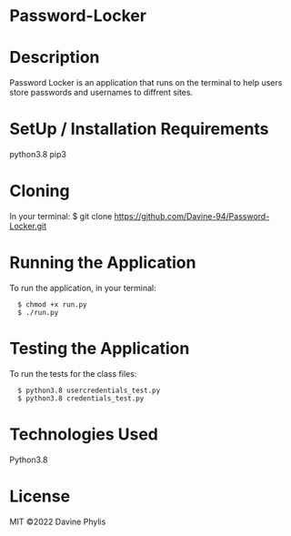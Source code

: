 # Password-Locker

# Description

Password Locker is an application that runs on the terminal to help users store passwords and usernames to diffrent sites.

# SetUp / Installation Requirements
python3.8
pip3

# Cloning
In your terminal: $ git clone https://github.com/Davine-94/Password-Locker.git

# Running the Application
To run the application, in your terminal:

      $ chmod +x run.py
      $ ./run.py

# Testing the Application
To run the tests for the class files:

      $ python3.8 usercredentials_test.py
      $ python3.8 credentials_test.py

# Technologies Used
Python3.8

# License

MIT ©2022 Davine Phylis

